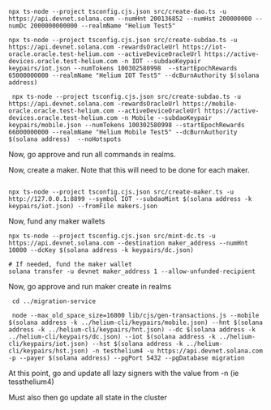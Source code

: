 ```
npx ts-node --project tsconfig.cjs.json src/create-dao.ts -u https://api.devnet.solana.com --numHnt 200136852 --numHst 200000000 --numDc 2000000000000 --realmName "Helium Test5"

npx ts-node --project tsconfig.cjs.json src/create-subdao.ts -u https://api.devnet.solana.com -rewardsOracleUrl https://iot-oracle.oracle.test-helium.com --activeDeviceOracleUrl https://active-devices.oracle.test-helium.com -n IOT --subdaoKeypair keypairs/iot.json --numTokens 100302580998  --startEpochRewards 65000000000 --realmName "Helium IOT Test5" --dcBurnAuthority $(solana address)

 npx ts-node --project tsconfig.cjs.json src/create-subdao.ts -u https://api.devnet.solana.com -rewardsOracleUrl https://mobile-oracle.oracle.test-helium.com --activeDeviceOracleUrl https://active-devices.oracle.test-helium.com -n Mobile --subdaoKeypair keypairs/mobile.json --numTokens 100302580998 --startEpochRewards 66000000000 --realmName "Helium Mobile Test5" --dcBurnAuthority $(solana address)  --noHotspots
```
Now, go approve and run all commands in realms.

Now, create a maker. Note that this will need to be done for each maker.

```

npx ts-node --project tsconfig.cjs.json src/create-maker.ts -u http://127.0.0.1:8899 --symbol IOT --subdaoMint $(solana address -k keypairs/iot.json) --fromFile makers.json

```

Now, fund any maker wallets

```
npx ts-node --project tsconfig.cjs.json src/mint-dc.ts -u https://api.devnet.solana.com --destination maker_address --numHnt 10000 --dcKey $(solana address -k keypairs/dc.json)

# If needed, fund the maker wallet
solana transfer -u devnet maker_address 1 --allow-unfunded-recipient 
```

Now, go approve and run maker create in realms


```
 cd ../migration-service

 node --max_old_space_size=16000 lib/cjs/gen-transactions.js --mobile $(solana address -k ../helium-cli/keypairs/mobile.json) --hnt $(solana address -k ../helium-cli/keypairs/hnt.json) --dc $(solana address -k ../helium-cli/keypairs/dc.json) --iot $(solana address -k ../helium-cli/keypairs/iot.json) --hst $(solana address -k ../helium-cli/keypairs/hst.json) -n testhelium4 -u https://api.devnet.solana.com -p --payer $(solana address) --pgPort 5432 --pgDatabase migration
```

At this point, go and update all lazy signers with the value from -n (ie tessthelium4)

Must also then go update all state in the cluster